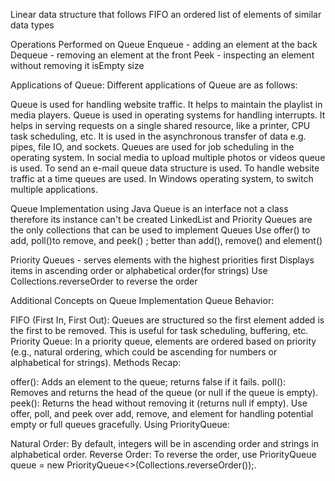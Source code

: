Linear data structure that follows FIFO
an ordered list of elements of similar data types

Operations Performed on Queue
Enqueue - adding an element at the back
Dequeue - removing an element at the front
Peek - inspecting an element without removing it
isEmpty 
size

Applications of Queue: 
Different applications of Queue are as follows:

Queue is used for handling website traffic.
It helps to maintain the playlist in media players.
Queue is used in operating systems for handling interrupts.
It helps in serving requests on a single shared resource, like a printer, CPU task scheduling, etc.
It is used in the asynchronous transfer of data e.g. pipes, file IO, and sockets.
 Queues are used for job scheduling in the operating system.
In social media to upload multiple photos or videos queue is used.
To send an e-mail queue data structure is used.
To handle website traffic at a time queues are used.
In Windows operating system, to switch multiple applications.

Queue Implementation using Java
Queue is an interface not a class therefore its instance can't be created
LinkedList and Priority Queues are the only collections that can be used to implement Queues
Use offer() to add, poll()to remove, and peek() ; better than add(), remove() and element() 

Priority Queues - serves elements with the highest priorities first
Displays items in ascending order or alphabetical order(for strings)
Use Collections.reverseOrder to reverse the order


Additional Concepts on Queue Implementation
Queue Behavior:

FIFO (First In, First Out): Queues are structured so the first element added is the first to be removed. This is useful for task scheduling, buffering, etc.
Priority Queue: In a priority queue, elements are ordered based on priority (e.g., natural ordering, which could be ascending for numbers or alphabetical for strings).
Methods Recap:

offer(): Adds an element to the queue; returns false if it fails.
poll(): Removes and returns the head of the queue (or null if the queue is empty).
peek(): Returns the head without removing it (returns null if empty).
Use offer, poll, and peek over add, remove, and element for handling potential empty or full queues gracefully.
Using PriorityQueue:

Natural Order: By default, integers will be in ascending order and strings in alphabetical order.
Reverse Order: To reverse the order, use PriorityQueue<Integer> queue = new PriorityQueue<>(Collections.reverseOrder());.